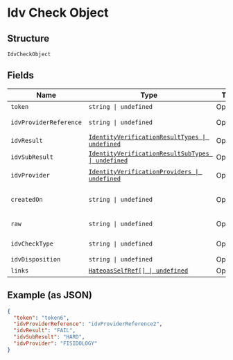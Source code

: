 
# Idv Check Object

## Structure

`IdvCheckObject`

## Fields

| Name | Type | Tags | Description |
|  --- | --- | --- | --- |
| `token` | `string \| undefined` | Optional | [Token](#/rest/models/structures/token) representing the resource |
| `idvProviderReference` | `string \| undefined` | Optional | [Provider reference](#/rest/models/structures/identity-verification-provider-reference) used for performing identity checks for the provider |
| `idvResult` | [`IdentityVerificationResultTypes \| undefined`](../../doc/models/identity-verification-result-types.md) | Optional | Result type of [verification](#/rest/models/structures/identity-verification-result-type) |
| `idvSubResult` | [`IdentityVerificationResultSubTypes \| undefined`](../../doc/models/identity-verification-result-sub-types.md) | Optional | Sub result type of [verification](#/rest/models/structures/identity-verification-sub-result-type) |
| `idvProvider` | [`IdentityVerificationProviders \| undefined`](../../doc/models/identity-verification-providers.md) | Optional | Provider types of [verification](#/rest/models/structures/identity-verification-provider-type) that can be used for performing identity checks |
| `createdOn` | `string \| undefined` | Optional | Time object was [created](#/rest/models/structures/created-on)(#/rest/models/structures/created-on) |
| `raw` | `string \| undefined` | Optional | Contains the raw (unprocessed) [output](/#/rest/models/structures/identity-verification-provider-raw-output) from the IDV provider |
| `idvCheckType` | `string \| undefined` | Optional | [Type](#/rest/models/structures/identity-verification-check-type) of verification used for performing an identity check |
| `idvDisposition` | `string \| undefined` | Optional | Disposition type of [verification](#/rest/models/structures/identity-verification-disposition-type) |
| `links` | [`HateoasSelfRef[] \| undefined`](../../doc/models/hateoas-self-ref.md) | Optional | - |

## Example (as JSON)

```json
{
  "token": "token6",
  "idvProviderReference": "idvProviderReference2",
  "idvResult": "FAIL",
  "idvSubResult": "HARD",
  "idvProvider": "FISIDOLOGY"
}
```

